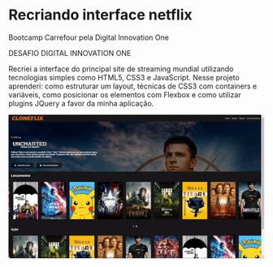 # Recriando interface netflix
Bootcamp Carrefour pela Digital Innovation One

DESAFIO DIGITAL INNOVATION ONE

Recriei a interface do principal site de streaming mundial utilizando tecnologias simples como HTML5, CSS3 e JavaScript. Nesse projeto aprenderi: como estruturar um layout, técnicas de CSS3 com containers e variáveis, como posicionar os elementos com Flexbox e como utilizar plugins JQuery a favor da minha aplicação.

![Demonstrativo da interface](https://github.com/lucianozic/recriando-interface-netflix-cloneflix/blob/main/img/interface.gif)
